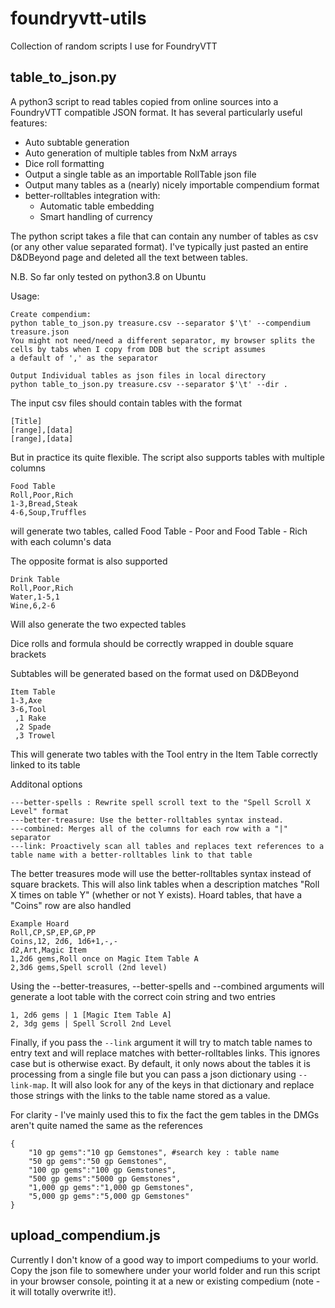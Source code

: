 # foundryvtt-utils
Collection of random scripts I use for FoundryVTT

## table_to_json.py
A python3 script to read tables copied from online sources into a FoundryVTT compatible JSON format. It has several particularly useful features:
- Auto subtable generation
- Auto generation of multiple tables from NxM arrays
- Dice roll formatting
- Output a single table as an importable RollTable json file
- Output many tables as a (nearly) nicely importable compendium format
- better-rolltables integration with:
  - Automatic table embedding
  - Smart handling of currency

The python script takes a file that can contain any number of tables as csv (or any other value separated format). I've typically just pasted an entire D&DBeyond page and deleted all the text between tables.

N.B. So far only tested on python3.8 on Ubuntu

Usage:
```
Create compendium:
python table_to_json.py treasure.csv --separator $'\t' --compendium treasure.json
You might not need/need a different separator, my browser splits the cells by tabs when I copy from DDB but the script assumes
a default of ',' as the separator

Output Individual tables as json files in local directory
python table_to_json.py treasure.csv --separator $'\t' --dir .
```

The input csv files should contain tables with the format
```
[Title]
[range],[data]
[range],[data]
```
But in practice its quite flexible. The script also supports tables with multiple columns
```
Food Table
Roll,Poor,Rich
1-3,Bread,Steak
4-6,Soup,Truffles
```
will generate two tables, called Food Table - Poor and Food Table - Rich with each column's data

The opposite format is also supported
```
Drink Table
Roll,Poor,Rich
Water,1-5,1
Wine,6,2-6
```
Will also generate the two expected tables

Dice rolls and formula should be correctly wrapped in double square brackets

Subtables will be generated based on the format used on D&DBeyond
```
Item Table
1-3,Axe
3-6,Tool
 ,1 Rake
 ,2 Spade
 ,3 Trowel
```
This will generate two tables with the Tool entry in the Item Table correctly linked to its table

Additonal options
```
---better-spells : Rewrite spell scroll text to the "Spell Scroll X Level" format
---better-treasure: Use the better-rolltables syntax instead.
---combined: Merges all of the columns for each row with a "|" separator
---link: Proactively scan all tables and replaces text references to a table name with a better-rolltables link to that table
```
The better treasures mode will use the better-rolltables syntax instead of square brackets. This will also link tables when a description matches "Roll X times on table Y" (whether or not Y exists). Hoard tables, that have a "Coins" row are also handled
```
Example Hoard
Roll,CP,SP,EP,GP,PP
Coins,12, 2d6, 1d6+1,-,-
d2,Art,Magic Item
1,2d6 gems,Roll once on Magic Item Table A
2,3d6 gems,Spell scroll (2nd level)
```
Using the --better-treasures, --better-spells and --combined arguments will generate a loot table with the correct coin string and two entries
```
1, 2d6 gems | 1 [Magic Item Table A]
2, 3dg gems | Spell Scroll 2nd Level
```
Finally, if you pass the `--link` argument it will try to match table names to entry text and will replace matches with better-rolltables links. This ignores case but is otherwise exact. By default, it only nows about the tables it is processing from a single file but you can pass a json dictionary using `--link-map`. It will also look for any of the keys in that dictionary and replace those strings with the links to the table name stored as a value.

For clarity - I've mainly used this to fix the fact the gem tables in the DMGs aren't quite named the same as the references
```
{
    "10 gp gems":"10 gp Gemstones", #search key : table name
    "50 gp gems":"50 gp Gemstones",
    "100 gp gems":"100 gp Gemstones",
    "500 gp gems":"5000 gp Gemstones",
    "1,000 gp gems":"1,000 gp Gemstones",
    "5,000 gp gems":"5,000 gp Gemstones"
}
```

## upload_compendium.js
Currently I don't know of a good way to import compediums to your world. Copy the json file to somewhere under your world folder and run this script in your browser console, pointing it at a new or existing compedium (note - it will totally overwrite it!).
